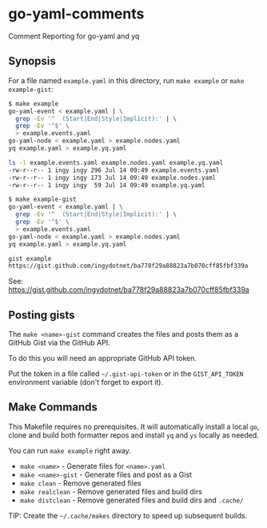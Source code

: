 go-yaml-comments
================

Comment Reporting for go-yaml and yq


## Synopsis

For a file named `example.yaml` in this directory, run `make example` or `make
example-gist`:

```bash
$ make example
go-yaml-event < example.yaml | \
  grep -Ev '^  (Start|End|Style|Implicit):' | \
  grep -Ev '^$' \
  > example.events.yaml
go-yaml-node < example.yaml > example.nodes.yaml
yq example.yaml > example.yq.yaml

ls -l example.events.yaml example.nodes.yaml example.yq.yaml
-rw-r--r-- 1 ingy ingy 296 Jul 14 09:49 example.events.yaml
-rw-r--r-- 1 ingy ingy 173 Jul 14 09:49 example.nodes.yaml
-rw-r--r-- 1 ingy ingy  59 Jul 14 09:49 example.yq.yaml

$ make example-gist
go-yaml-event < example.yaml | \
  grep -Ev '^  (Start|End|Style|Implicit):' | \
  grep -Ev '^$' \
  > example.events.yaml
go-yaml-node < example.yaml > example.nodes.yaml
yq example.yaml > example.yq.yaml

gist example
https://gist.github.com/ingydotnet/ba778f29a88823a7b070cff85fbf339a
```

See: <https://gist.github.com/ingydotnet/ba778f29a88823a7b070cff85fbf339a>


## Posting gists

The `make <name>-gist` command creates the files and posts them as a GitHub
Gist via the GitHub API.

To do this you will need an appropriate GitHub API token.

Put the token in a file called `~/.gist-api-token` or in the `GIST_API_TOKEN`
environment variable (don't forget to export it).


## Make Commands

This Makefile requires no prerequisites.
It will automatically install a local `go`, clone and build both formatter
repos and install `yq` and `ys` locally as needed.

You can run `make example` right away.

* `make <name>` - Generate files for `<name>.yaml`
* `make <name>-gist` - Generate files and post as a Gist
* `make clean` - Remove generated files
* `make realclean` - Remove generated files and build dirs
* `make distclean` - Remove generated files and build dirs and `.cache/`

TIP: Create the `~/.cache/makes` directory to speed up subsequent builds.
